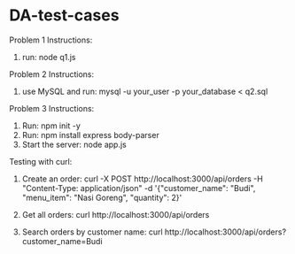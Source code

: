 # DA-test-cases

Problem 1 Instructions:

1. run: node q1.js

Problem 2 Instructions:

1. use MySQL and run: mysql -u your_user -p your_database < q2.sql

Problem 3 Instructions:

1. Run: npm init -y
2. Run: npm install express body-parser
3. Start the server: node app.js

Testing with curl:

1. Create an order:
   curl -X POST http://localhost:3000/api/orders
   -H "Content-Type: application/json"
   -d '{"customer_name": "Budi", "menu_item": "Nasi Goreng", "quantity": 2}'

2. Get all orders:
   curl http://localhost:3000/api/orders

3. Search orders by customer name:
   curl http://localhost:3000/api/orders?customer_name=Budi

